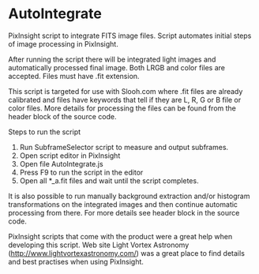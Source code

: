 # AutoIntegrate

PixInsight script to integrate FITS image files. Script automates initial steps of image processing in PixInsight.

After running the script there will be integrated light images and automatically processed final image. Both 
LRGB and color files are accepted. Files must have .fit extension. 

This script is targeted for use with Slooh.com where .fit files are already calibrated and files have keywords 
that tell if they are L, R, G or B file or color files. More details for processing the files can be found from
the header block of the source code.

Steps to run the script

1. Run SubframeSelector script to measure and output subframes.
2. Open script editor in PixInsight
3. Open file AutoIntegrate.js
4. Press F9 to run the script in the editor
5. Open all *_a.fit files and wait until the script completes.

It is also possible to run manually background extraction and/or histogram transformations on the
integrated images and then continue automatic processing from there. For more details see header 
block in the source code.

PixInsight scripts that come with the product were a great help when developing this script. Web site 
Light Vortex Astronomy (http://www.lightvortexastronomy.com/) was a great place to find details and best 
practises when using PixInsight.
